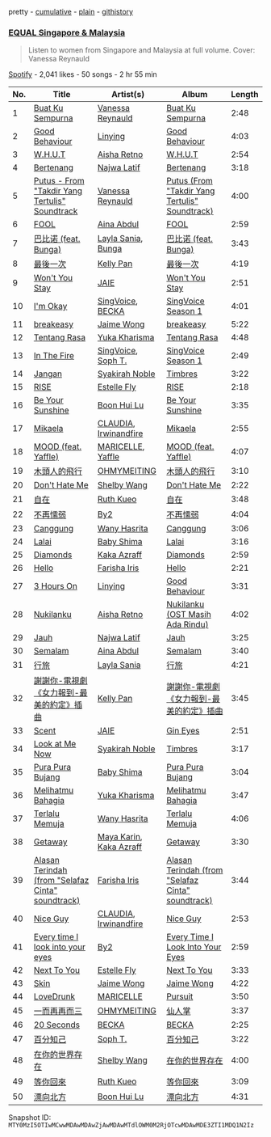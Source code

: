 pretty - [cumulative](/playlists/cumulative/37i9dQZF1DXdx7sCF75xKy.md) - [plain](/playlists/plain/37i9dQZF1DXdx7sCF75xKy) - [githistory](https://github.githistory.xyz/mackorone/spotify-playlist-archive/blob/main/playlists/plain/37i9dQZF1DXdx7sCF75xKy)

### [EQUAL Singapore & Malaysia](https://open.spotify.com/playlist/37i9dQZF1DXdx7sCF75xKy)

> Listen to women from Singapore and Malaysia at full volume\. Cover: Vanessa Reynauld

[Spotify](https://open.spotify.com/user/spotify) - 2,041 likes - 50 songs - 2 hr 55 min

| No. | Title | Artist(s) | Album | Length |
|---|---|---|---|---|
| 1 | [Buat Ku Sempurna](https://open.spotify.com/track/39fKEscitfslEas7J1zKFJ) | [Vanessa Reynauld](https://open.spotify.com/artist/3ClWG1ei6mt02XaSzpuSYa) | [Buat Ku Sempurna](https://open.spotify.com/album/0Zk8UiB0JmFI3kaf9YQz7j) | 2:48 |
| 2 | [Good Behaviour](https://open.spotify.com/track/3nnvLEArRQf6HgpC8VNqgK) | [Linying](https://open.spotify.com/artist/5IIP34JBy1d8kBYlAGnRaW) | [Good Behaviour](https://open.spotify.com/album/4bAfpIai1dvdqA0UgA5r7c) | 4:03 |
| 3 | [W.H.U.T](https://open.spotify.com/track/4dtmj7X21gunWoQf98hW5L) | [Aisha Retno](https://open.spotify.com/artist/1eizIry8svwmH0cSjLUEYy) | [W.H.U.T](https://open.spotify.com/album/33hKzdCUtE6qkQJrJaDuck) | 2:54 |
| 4 | [Bertenang](https://open.spotify.com/track/3WkuHiTXVlvkR7dl5UpmGz) | [Najwa Latif](https://open.spotify.com/artist/5uuA00QFo3PFnc16RVZwwt) | [Bertenang](https://open.spotify.com/album/6VLQV2IHaVunlZg3JdgnBh) | 3:18 |
| 5 | [Putus \- From "Takdir Yang Tertulis" Soundtrack](https://open.spotify.com/track/7eSaYXtRgpYMaNMlSPgLpI) | [Vanessa Reynauld](https://open.spotify.com/artist/3ClWG1ei6mt02XaSzpuSYa) | [Putus \(From "Takdir Yang Tertulis" Soundtrack\)](https://open.spotify.com/album/4Yfnhk4PUV5HyUq0IW0Vaz) | 4:00 |
| 6 | [FOOL](https://open.spotify.com/track/3VqnLrwIssvMhmv8XyPbG2) | [Aina Abdul](https://open.spotify.com/artist/48FNCGA8dKjcsfTO3TMcAV) | [FOOL](https://open.spotify.com/album/5BuoKXWA9s5sWMJ5XZgqxb) | 2:59 |
| 7 | [巴比诺 \(feat\. Bunga\)](https://open.spotify.com/track/6kGAENtjEDiELGDuqF98W6) | [Layla Sania](https://open.spotify.com/artist/7cgAsD4dJVqN4ckWT9jbEK), [Bunga](https://open.spotify.com/artist/1lHG5Nh4kVcBViogIek98t) | [巴比诺 \(feat\. Bunga\)](https://open.spotify.com/album/228qLCnDift8hgHFMdpKNZ) | 3:43 |
| 8 | [最後一次](https://open.spotify.com/track/11W5Rb3oJgdsjVjbSIRYA9) | [Kelly Pan](https://open.spotify.com/artist/2hJxcuFTgP89GdmCVXfXyi) | [最後一次](https://open.spotify.com/album/1Kk3DZ5m4U8hyswoyvnaJo) | 4:19 |
| 9 | [Won't You Stay](https://open.spotify.com/track/1bgchbkTDEsWjdzena7Ng2) | [JAIE](https://open.spotify.com/artist/74Zk4BaTpscIf6k04UoCds) | [Won't You Stay](https://open.spotify.com/album/5BkNt41Og9fImlDKiq7uMY) | 2:51 |
| 10 | [I'm Okay](https://open.spotify.com/track/6j62fpDorit3rCRdk7iAMv) | [SingVoice](https://open.spotify.com/artist/3xzXMcz267sSax7adR7g1Q), [BECKA](https://open.spotify.com/artist/0zH5akhP1A41eUk6VCQUNz) | [SingVoice Season 1](https://open.spotify.com/album/7JMRar5deushEwWUgvSKQE) | 4:01 |
| 11 | [breakeasy](https://open.spotify.com/track/3k4c6jVhuucrexa0q8Ah4C) | [Jaime Wong](https://open.spotify.com/artist/6SzwY0WC15s1MJh3BO9xtz) | [breakeasy](https://open.spotify.com/album/4mpplr2bIWanPiCNxXzbDW) | 5:22 |
| 12 | [Tentang Rasa](https://open.spotify.com/track/45Ro1XtOTThYkY70PcDxi2) | [Yuka Kharisma](https://open.spotify.com/artist/1rIJgdnQuJKKumgG4RQVBB) | [Tentang Rasa](https://open.spotify.com/album/2Qo7XavgC0fteNS0M2Bw5z) | 4:48 |
| 13 | [In The Fire](https://open.spotify.com/track/6zWRQrrz22vQ5li1lZR4BM) | [SingVoice](https://open.spotify.com/artist/3xzXMcz267sSax7adR7g1Q), [Soph T.](https://open.spotify.com/artist/2lP0iXobpSDobEhi2eI4eP) | [SingVoice Season 1](https://open.spotify.com/album/7JMRar5deushEwWUgvSKQE) | 2:49 |
| 14 | [Jangan](https://open.spotify.com/track/7l0nXBGoPH2fOXJu8vO288) | [Syakirah Noble](https://open.spotify.com/artist/4C0mnFadpNS1gDnv2ZZsZb) | [Timbres](https://open.spotify.com/album/2W3rzmncKTTwmnEbUeggh5) | 3:22 |
| 15 | [RISE](https://open.spotify.com/track/0GNSLVLsGAbUOQufcOfYgV) | [Estelle Fly](https://open.spotify.com/artist/3sBC2tYJt3sFq6j1dPC5Bk) | [RISE](https://open.spotify.com/album/5heNubFuNpG5axEQofMdoG) | 2:18 |
| 16 | [Be Your Sunshine](https://open.spotify.com/track/5zvh2f3B9GPqJyg2A1ll2p) | [Boon Hui Lu](https://open.spotify.com/artist/6PWJWwEm8BSBFAIAUWlwe4) | [Be Your Sunshine](https://open.spotify.com/album/3Z1Ua9WOKPVhxhykfcnVyr) | 3:35 |
| 17 | [Mikaela](https://open.spotify.com/track/5e9VNVuitYpHTnNRoKXH5R) | [CLAUDIA](https://open.spotify.com/artist/2kUBwtoPkA9ZoJxcQUtL2P), [Irwinandfire](https://open.spotify.com/artist/05OqdicfTgKQVfyEOXfKRa) | [Mikaela](https://open.spotify.com/album/611a4JljkhvE3vpxt2WKPk) | 2:55 |
| 18 | [MOOD \(feat\. Yaffle\)](https://open.spotify.com/track/4I32Sh9e2lNby9MD01Il9E) | [MARICELLE](https://open.spotify.com/artist/2AOp8ygleWgLQBFlS80McR), [Yaffle](https://open.spotify.com/artist/2BbGifSrMGEgvUXLypUWzV) | [MOOD \(feat\. Yaffle\)](https://open.spotify.com/album/09jrWDd2b7otF1OhcgqEmJ) | 4:07 |
| 19 | [木頭人的飛行](https://open.spotify.com/track/4GYYWzauSMxdeMcawMMZX2) | [OHMYMEITING](https://open.spotify.com/artist/5ejbZdon0riCxa7GyJNEAx) | [木頭人的飛行](https://open.spotify.com/album/469Eh4wVgpq7Xw5lpBGEAV) | 3:10 |
| 20 | [Don't Hate Me](https://open.spotify.com/track/0b2ahpNeFwwLJAMlIfg1ow) | [Shelby Wang](https://open.spotify.com/artist/2Ei4OyOgbi3w0smNgmBBv0) | [Don't Hate Me](https://open.spotify.com/album/3cmAj7mi6lWFytzwXlP3yE) | 2:22 |
| 21 | [自在](https://open.spotify.com/track/3l2Rq11TiSj8cnCBorAU7m) | [Ruth Kueo](https://open.spotify.com/artist/0SueX3F8oyrlVY4i8JB6Lb) | [自在](https://open.spotify.com/album/2CDqk4MsNTSVnFJikfL9dW) | 3:48 |
| 22 | [不再懦弱](https://open.spotify.com/track/5WFJb5SW29BJLoKT84Mhjh) | [By2](https://open.spotify.com/artist/3DOs7Bsr9x4eJHqv6ViPvR) | [不再懦弱](https://open.spotify.com/album/47tA4uwz1EKJHyMp9BEeDA) | 4:04 |
| 23 | [Canggung](https://open.spotify.com/track/2m0T1WuciPTO7ClIbRJqrB) | [Wany Hasrita](https://open.spotify.com/artist/0PBXOGA0xgHq709dXGvbP1) | [Canggung](https://open.spotify.com/album/488QbDqTZZFl6yyCD1mn5p) | 3:06 |
| 24 | [Lalai](https://open.spotify.com/track/5k7Fk0ndwJsQAjOMui8XpK) | [Baby Shima](https://open.spotify.com/artist/6b8ra1rFH1RtPCHWYEkaA5) | [Lalai](https://open.spotify.com/album/121e6ExFpnThDS7CdjVjSk) | 3:16 |
| 25 | [Diamonds](https://open.spotify.com/track/5RIvSi0C2gxiTOtmUuZRRz) | [Kaka Azraff](https://open.spotify.com/artist/4a6rcjvQs6YOwK5sVlybKV) | [Diamonds](https://open.spotify.com/album/74wW1KAbaLVMXTwDVW6PT2) | 2:59 |
| 26 | [Hello](https://open.spotify.com/track/7kYzZBNbsswaij3YfpsPlo) | [Farisha Iris](https://open.spotify.com/artist/1gp2q7m3d2ZZUDLCwTbQwz) | [Hello](https://open.spotify.com/album/1YMkireUcjscp9GP8Pbc9R) | 2:21 |
| 27 | [3 Hours On](https://open.spotify.com/track/04GU4KyNvEedkZSWLMdS9v) | [Linying](https://open.spotify.com/artist/5IIP34JBy1d8kBYlAGnRaW) | [Good Behaviour](https://open.spotify.com/album/4bAfpIai1dvdqA0UgA5r7c) | 3:31 |
| 28 | [Nukilanku](https://open.spotify.com/track/3RWfRaUQo1egYrMTLiZ7wg) | [Aisha Retno](https://open.spotify.com/artist/1eizIry8svwmH0cSjLUEYy) | [Nukilanku \(OST Masih Ada Rindu\)](https://open.spotify.com/album/6TczRjQnt2A4HbdrLwymw5) | 4:02 |
| 29 | [Jauh](https://open.spotify.com/track/65UEJY6dD6UwNSToaekzI0) | [Najwa Latif](https://open.spotify.com/artist/5uuA00QFo3PFnc16RVZwwt) | [Jauh](https://open.spotify.com/album/0u0ZbpJ6fDna38U4He16IR) | 3:25 |
| 30 | [Semalam](https://open.spotify.com/track/40xKUqawGB6TCTMgKDAIiG) | [Aina Abdul](https://open.spotify.com/artist/48FNCGA8dKjcsfTO3TMcAV) | [Semalam](https://open.spotify.com/album/76LI8ZhtdPpfDeM8ld7F0W) | 3:40 |
| 31 | [行旅](https://open.spotify.com/track/0e5s0lnCOkWp5QaGZR45TS) | [Layla Sania](https://open.spotify.com/artist/7cgAsD4dJVqN4ckWT9jbEK) | [行旅](https://open.spotify.com/album/7fQ0BaRFl8NmLu1S9A5hEy) | 4:21 |
| 32 | [謝謝你\-電視劇《女力報到\-最美的約定》插曲](https://open.spotify.com/track/3K9i1mPQ79kFgKP64A9Tui) | [Kelly Pan](https://open.spotify.com/artist/2hJxcuFTgP89GdmCVXfXyi) | [謝謝你\-電視劇《女力報到\-最美的約定》插曲](https://open.spotify.com/album/3bQ6yGstcNhb6D8RYJj7xo) | 3:45 |
| 33 | [Scent](https://open.spotify.com/track/2ZICHp5ffn1OELv8OO7N4F) | [JAIE](https://open.spotify.com/artist/74Zk4BaTpscIf6k04UoCds) | [Gin Eyes](https://open.spotify.com/album/0HRrDcUOKzcjNpnR9TYhmW) | 2:51 |
| 34 | [Look at Me Now](https://open.spotify.com/track/4tpsBiBuAfFuQeg1jKjp1N) | [Syakirah Noble](https://open.spotify.com/artist/4C0mnFadpNS1gDnv2ZZsZb) | [Timbres](https://open.spotify.com/album/2W3rzmncKTTwmnEbUeggh5) | 3:17 |
| 35 | [Pura Pura Bujang](https://open.spotify.com/track/4gFcVMDnup76sqeqeZgQrl) | [Baby Shima](https://open.spotify.com/artist/6b8ra1rFH1RtPCHWYEkaA5) | [Pura Pura Bujang](https://open.spotify.com/album/4aaNMFt7Xunbcp0tfRwEXr) | 3:04 |
| 36 | [Melihatmu Bahagia](https://open.spotify.com/track/7olfiw1DXa0LQXhkd0DWWY) | [Yuka Kharisma](https://open.spotify.com/artist/1rIJgdnQuJKKumgG4RQVBB) | [Melihatmu Bahagia](https://open.spotify.com/album/43oFScrIEVi4PtZvunKwp6) | 3:47 |
| 37 | [Terlalu Memuja](https://open.spotify.com/track/3ML5mH5jrjGDS49lKxe790) | [Wany Hasrita](https://open.spotify.com/artist/0PBXOGA0xgHq709dXGvbP1) | [Terlalu Memuja](https://open.spotify.com/album/2HfkWgkhtqJAAHYCoXTXrP) | 4:06 |
| 38 | [Getaway](https://open.spotify.com/track/3Bzh1uaTlAGbG6EEjxLwQ9) | [Maya Karin](https://open.spotify.com/artist/1fy4LuMf5xHKZI472dZ6k6), [Kaka Azraff](https://open.spotify.com/artist/4a6rcjvQs6YOwK5sVlybKV) | [Getaway](https://open.spotify.com/album/132GXH8jeyG2mJZ9nJkPaM) | 3:30 |
| 39 | [Alasan Terindah \(from "Selafaz Cinta" soundtrack\)](https://open.spotify.com/track/53lWUKEapz9dgjigtcZ7hq) | [Farisha Iris](https://open.spotify.com/artist/1gp2q7m3d2ZZUDLCwTbQwz) | [Alasan Terindah \(from "Selafaz Cinta" soundtrack\)](https://open.spotify.com/album/0pdGs6hXErRLpK5yqfiG1U) | 3:44 |
| 40 | [Nice Guy](https://open.spotify.com/track/4mqfulQde45NLDlT06XDbu) | [CLAUDIA](https://open.spotify.com/artist/2kUBwtoPkA9ZoJxcQUtL2P), [Irwinandfire](https://open.spotify.com/artist/05OqdicfTgKQVfyEOXfKRa) | [Nice Guy](https://open.spotify.com/album/5wFgGKoAS8BrCMjEmaNzgy) | 2:53 |
| 41 | [Every time I look into your eyes](https://open.spotify.com/track/22GqJOz2SQ03dLUqdzbZy1) | [By2](https://open.spotify.com/artist/3DOs7Bsr9x4eJHqv6ViPvR) | [Every Time I Look Into Your Eyes](https://open.spotify.com/album/5vhW1AYQ48GnkuPRphdVM8) | 2:59 |
| 42 | [Next To You](https://open.spotify.com/track/5xdT07ylfKbPVn18f41Q3K) | [Estelle Fly](https://open.spotify.com/artist/3sBC2tYJt3sFq6j1dPC5Bk) | [Next To You](https://open.spotify.com/album/6mkEI2avpodSXJ2lk7c8px) | 3:33 |
| 43 | [Skin](https://open.spotify.com/track/39rEudSRFGZ8Ws2VQptQFl) | [Jaime Wong](https://open.spotify.com/artist/6SzwY0WC15s1MJh3BO9xtz) | [Jaime Wong](https://open.spotify.com/album/69CRh1mz0f8kIUE1H9ylnu) | 4:22 |
| 44 | [LoveDrunk](https://open.spotify.com/track/0SNuemJtSQ4CXEajHLwIPO) | [MARICELLE](https://open.spotify.com/artist/2AOp8ygleWgLQBFlS80McR) | [Pursuit](https://open.spotify.com/album/5A2U5E8vvgBfr7UX2poXAE) | 3:50 |
| 45 | [一而再再而三](https://open.spotify.com/track/7b2zRvcOi8pWqlXpKPxjfk) | [OHMYMEITING](https://open.spotify.com/artist/5ejbZdon0riCxa7GyJNEAx) | [仙人掌](https://open.spotify.com/album/0Yoxxp6B6QLXtjaQJ1L4On) | 3:37 |
| 46 | [20 Seconds](https://open.spotify.com/track/0hpF8qVI0XmbVNH3RXSEcb) | [BECKA](https://open.spotify.com/artist/0zH5akhP1A41eUk6VCQUNz) | [BECKA](https://open.spotify.com/album/0VwTX1Zfou8zktSyqQ3uFD) | 2:25 |
| 47 | [百分知己](https://open.spotify.com/track/4erlUdYmQxiIpJFWUmi0iD) | [Soph T.](https://open.spotify.com/artist/2lP0iXobpSDobEhi2eI4eP) | [百分知己](https://open.spotify.com/album/46YchyuGlnEcFFxdRlVKYB) | 3:22 |
| 48 | [在你的世界存在](https://open.spotify.com/track/4j7e9ugc8lBk49uvyQpyM6) | [Shelby Wang](https://open.spotify.com/artist/2Ei4OyOgbi3w0smNgmBBv0) | [在你的世界存在](https://open.spotify.com/album/46y07VnJ7JwjK6QplBsF77) | 4:00 |
| 49 | [等你回來](https://open.spotify.com/track/0zG9Y9IICpdMvssF16qY7X) | [Ruth Kueo](https://open.spotify.com/artist/0SueX3F8oyrlVY4i8JB6Lb) | [等你回來](https://open.spotify.com/album/2m6fsWtacePDEbEOshdtTJ) | 3:09 |
| 50 | [漂向北方](https://open.spotify.com/track/3hqB1JVt1kv0JUM5znLJdo) | [Boon Hui Lu](https://open.spotify.com/artist/6PWJWwEm8BSBFAIAUWlwe4) | [漂向北方](https://open.spotify.com/album/19xOcUWpSn9Sv0KND7uuDp) | 4:31 |

Snapshot ID: `MTY0MzI5OTIwMCwwMDAwMDAwZjAwMDAwMTdlOWM0M2RjOTcwMDAwMDE3ZTI1MDQ1N2Iz`